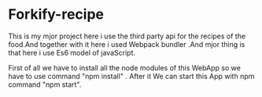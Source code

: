 # Forkify-recipe
This is my mjor project here i use the third party api for the recipes of the food.And together with it here i used Webpack bundler .And mjor thing is that here i use Es6 model of javaScript.



First of all we have to install all the node modules of this WebApp so we have to use command 
"npm install" .
After it We can start this App with npm command
"npm start".
